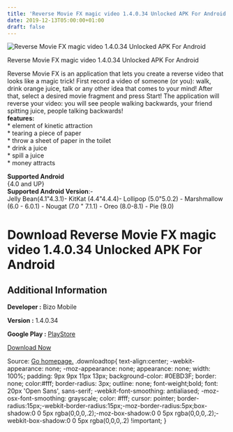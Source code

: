```yaml
---
title: 'Reverse Movie FX magic video 1.4.0.34 Unlocked APK For Android'
date: 2019-12-13T05:00:00+01:00
draft: false
---
```


![Reverse Movie FX magic video 1.4.0.34 Unlocked APK For Android](https://i1.wp.com/apkhome.net/wp-content/uploads/2019/12/Reverse-Movie-FX-magic-video-1.4.0.34-Unlocked.png "Reverse Movie FX magic video 1.4.0.34 Unlocked APK For Android")

  

Reverse Movie FX magic video 1.4.0.34 Unlocked APK For Android

Reverse Movie FX is an application that lets you create a reverse video that looks like a magic trick! First record a video of someone (or you): walk, drink orange juice, talk or any other idea that comes to your mind! After that, select a desired movie fragment and press Start! The application will reverse your video: you will see people walking backwards, your friend spitting juice, people talking backwards!  
**features:**  
\* element of kinetic attraction  
\* tearing a piece of paper  
\* throw a sheet of paper in the toilet  
\* drink a juice  
\* spill a juice  
\* money attracts

**Supported Android**  
{4.0 and UP}  
**Supported Android Version**:-  
Jelly Bean(4.1"4.3.1)- KitKat (4.4"4.4.4)- Lollipop (5.0"5.0.2) - Marshmallow (6.0 - 6.0.1) - Nougat (7.0 " 7.1.1) - Oreo (8.0-8.1) - Pie (9.0)

Download Reverse Movie FX magic video 1.4.0.34 Unlocked APK For Android
=======================================================================

Additional Information
----------------------

**Developer :** Bizo Mobile

**Version :** 1.4.0.34

**Google Play :** [PlayStore](https://play.google.com/store/apps/details?id=com.mobile.bizo.reverse)

  

[Download Now](https://store4app.co/post/reverse-movie-fx-magic-video-1-4-0-34-unlocked-apk-for-android_1576071017)

  
Source: [Go homepage.](https://store4app.co/post/reverse-movie-fx-magic-video-1-4-0-34-unlocked-apk-for-android_1576071017) .downloadtop{ text-align:center; -webkit-appearance: none; -moz-appearance: none; appearance: none; width: 100%; padding: 9px 9px 11px 13px; background-color: #0EBD3F; border: none; color:#fff; border-radius: 3px; outline: none; font-weight;bold; font: 20px 'Open Sans', sans-serif; -webkit-font-smoothing: antialiased; -moz-osx-font-smoothing: grayscale; color: #fff; cursor: pointer; border-radius:15px;-webkit-border-radius:15px;-moz-border-radius:5px;box-shadow:0 0 5px rgba(0,0,0,.2);-moz-box-shadow:0 0 5px rgba(0,0,0,.2);-webkit-box-shadow:0 0 5px rgba(0,0,0,.2) !important; }